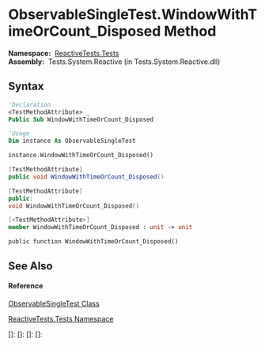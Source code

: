 # ObservableSingleTest.WindowWithTimeOrCount\_Disposed Method

**Namespace:**  [ReactiveTests.Tests](ReactiveTests.Tests\ReactiveTests.Tests.md)  
**Assembly:**  Tests.System.Reactive (in Tests.System.Reactive.dll)

## Syntax

```vb
'Declaration
<TestMethodAttribute> _
Public Sub WindowWithTimeOrCount_Disposed
```

```vb
'Usage
Dim instance As ObservableSingleTest

instance.WindowWithTimeOrCount_Disposed()
```

```csharp
[TestMethodAttribute]
public void WindowWithTimeOrCount_Disposed()
```

```c++
[TestMethodAttribute]
public:
void WindowWithTimeOrCount_Disposed()
```

```fsharp
[<TestMethodAttribute>]
member WindowWithTimeOrCount_Disposed : unit -> unit 
```

```jscript
public function WindowWithTimeOrCount_Disposed()
```

## See Also

#### Reference

[ObservableSingleTest Class](ObservableSingleTest\ObservableSingleTest.md)

[ReactiveTests.Tests Namespace](ReactiveTests.Tests\ReactiveTests.Tests.md)

[]: 
[]: 
[]: 
[]: 